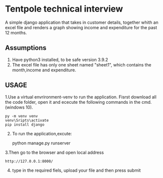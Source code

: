 # Tentpole technical interview

A simple django application that takes in customer details, together whith an excel file and renders a graph showing income and expenditure for the past 12 months.
## Assumptions
1. Have python3 installed, to be safe version 3.9.2
2. The excel file has only one sheet named "sheet1", which contains the month,income and expenditure.


## USAGE
1.Use a virtual envrironment-venv to run the application. Fisrst download all the code folder, open it and ececute the following commands in the cmd.(windows 10). 
    
    
    py -m venv venv
    venv\Sripts\activate
    pip install django
    
2. To run the application,excute:
    
    python manage.py runserver
    
3.Then go to the browser and open local address

    http://127.0.0.1:8000/
4. type in the required fiels, upload your file and then press submit
